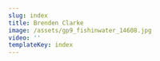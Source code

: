 ```yaml
---
slug: index
title: Brenden Clarke
image: /assets/gp9_fishinwater_14608.jpg
video: ''
templateKey: index
---
```


